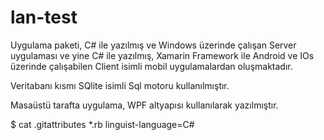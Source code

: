 # lan-test

Uygulama paketi, C# ile yazılmış ve Windows üzerinde çalışan Server uygulaması ve yine C# ile yazılmış, Xamarin Framework ile Android ve IOs üzerinde çalışabilen Client isimli mobil uygulamalardan oluşmaktadır. 

Veritabanı kısmı SQlite isimli Sql motoru kullanılmıştır.

Masaüstü tarafta uygulama, WPF altyapısı kullanılarak yazılmıştır.


$ cat .gitattributes
*.rb linguist-language=C#
